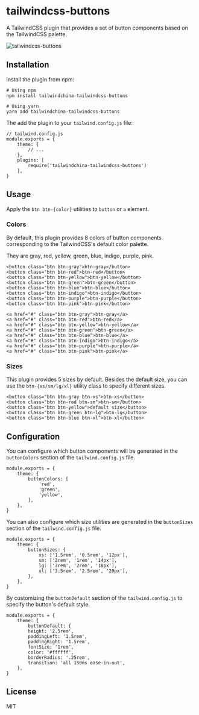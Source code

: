 # tailwindcss-buttons

A TailwindCSS plugin that provides a set of button components based on the TailwindCSS palette.

![tailwindcss-buttons](https://tva1.sinaimg.cn/large/008eGmZEly1gn4v1uyaj8j31ng0dcq4v.jpg)

## Installation

Install the plugin from npm:

    # Using npm
    npm install tailwindchina-tailwindcss-buttons

    # Using yarn
    yarn add tailwindchina-tailwindcss-buttons

The add the plugin to your `tailwind.config.js` file:

    // tailwind.config.js
    module.exports = {
        theme: {
            // ...
        },
        plugins: [
            require('tailwindchina-tailwindcss-buttons')
        ],
    }

## Usage

Apply the `btn btn-{color}` utilities to `button` or `a` element.

### Colors

By default, this plugin provides 8 colors of button components corresponding to the TailwindCSS's default color palette.

They are gray, red, yellow, green, blue, indigo, purple, pink.

    <button class="btn btn-gray">btn-gray</button>
    <button class="btn btn-red">btn-red</button>
    <button class="btn btn-yellow">btn-yellow</button>
    <button class="btn btn-green">btn-green</button>
    <button class="btn btn-blue">btn-blue</button>
    <button class="btn btn-indigo">btn-indigo</button>
    <button class="btn btn-purple">btn-purple</button>
    <button class="btn btn-pink">btn-pink</button>

    <a href="#" class="btn btn-gray">btn-gray</a>
    <a href="#" class="btn btn-red">btn-red</a>
    <a href="#" class="btn btn-yellow">btn-yellow</a>
    <a href="#" class="btn btn-green">btn-green</a>
    <a href="#" class="btn btn-blue">btn-blue</a>
    <a href="#" class="btn btn-indigo">btn-indigo</a>
    <a href="#" class="btn btn-purple">btn-purple</a>
    <a href="#" class="btn btn-pink">btn-pink</a>

### Sizes

This plugin provides 5 sizes by default. Besides the default size, you can use the `btn-{xs/sm/lg/xl}` utility class to specify different sizes.

    <button class="btn btn-gray btn-xs">btn-xs</button>
    <button class="btn btn-red btn-sm">btn-sm</button>
    <button class="btn btn-yellow">default size</button>
    <button class="btn btn-green btn-lg">btn-lg</button>
    <button class="btn btn-blue btn-xl">btn-xl</button>

## Configuration

You can configure which button components will be generated in the `buttonColors` section of the `tailwind.config.js` file.

    module.exports = {
        theme: {
            buttonColors: [
                'red',
                'green',
                'yellow',
            ],
        },
    }

You can also configure which size utilities are generated in the `buttonSizes` section of the `tailwind.config.js` file.

    module.exports = {
        theme: {
            buttonSizes: {
                xs: ['1.5rem', '0.5rem', '12px'],
                sm: ['2rem', '1rem', '14px'],
                lg: ['3rem', '2rem', '18px'],
                xl: ['3.5rem', '2.5rem', '20px'],
            },
        },
    }

By customizing the `buttonDefault` section of the `tailwind.config.js` to specify the button's default style.

    module.exports = {
        theme: {
            buttonDefault: {
            height: '2.5rem',
            paddingLeft: '1.5rem',
            paddingRight: '1.5rem',
            fontSize: '1rem',
            color: '#ffffff',
            borderRadius: '.25rem',
            transition: 'all 150ms ease-in-out',
        },
    }

## License

MIT
